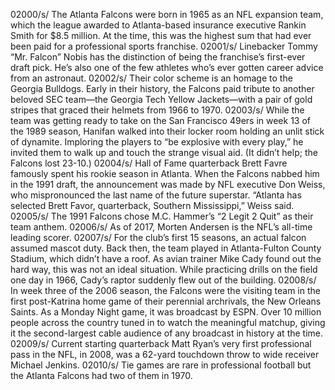 02000/s/ The Atlanta Falcons were born in 1965 as an NFL expansion team, which the league awarded to Atlanta-based insurance executive Rankin Smith for $8.5 million. At the time, this was the highest sum that had ever been paid for a professional sports franchise.
02001/s/ Linebacker Tommy “Mr. Falcon” Nobis has the distinction of being the franchise’s first-ever draft pick. He’s also one of the few athletes who’s ever gotten career advice from an astronaut.
02002/s/ Their color scheme is an homage to the Georgia Bulldogs. Early in their history, the Falcons paid tribute to another beloved SEC team—the Georgia Tech Yellow Jackets—with a pair of gold stripes that graced their helmets from 1966 to 1970.
02003/s/ While the team was getting ready to take on the San Francisco 49ers in week 13 of the 1989 season, Hanifan walked into their locker room holding an unlit stick of dynamite. Imploring the players to “be explosive with every play,” he invited them to walk up and touch the strange visual aid. (It didn’t help; the Falcons lost 23-10.)
02004/s/ Hall of Fame quarterback Brett Favre famously spent his rookie season in Atlanta. When the Falcons nabbed him in the 1991 draft, the announcement was made by NFL executive Don Weiss, who mispronounced the last name of the future superstar. “Atlanta has selected Brett Favor, quarterback, Southern Mississippi,” Weiss said.
02005/s/ The 1991 Falcons chose M.C. Hammer’s “2 Legit 2 Quit” as their team anthem.
02006/s/ As of 2017, Morten Andersen is the NFL’s all-time leading scorer. 
02007/s/ For the club’s first 15 seasons, an actual falcon assumed mascot duty. Back then, the team played in Atlanta-Fulton County Stadium, which didn’t have a roof. As avian trainer Mike Cady found out the hard way, this was not an ideal situation. While practicing drills on the field one day in 1966, Cady’s raptor suddenly flew out of the building.
02008/s/ In week three of the 2006 season, the Falcons were the visiting team in the first post-Katrina home game of their perennial archrivals, the New Orleans Saints. As a Monday Night game, it was broadcast by ESPN. Over 10 million people across the country tuned in to watch the meaningful matchup, giving it the second-largest cable audience of any broadcast in history at the time.
02009/s/ Current starting quarterback Matt Ryan’s very first professional pass in the NFL, in 2008, was a 62-yard touchdown throw to wide receiver Michael Jenkins. 
02010/s/ Tie games are rare in professional football but the Atlanta Falcons had two of them in 1970.